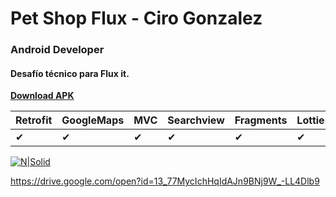 # Pet Shop Flux - Ciro Gonzalez
### Android Developer
#### Desafío técnico para Flux it. 

**[Download APK](https://drive.google.com/open?id=13_77MycIchHqIdAJn9BNj9W_-LL4Dlb9 "Download APK")**

|Retrofit|GoogleMaps|MVC|Searchview|Fragments|Lottie |AndroidX| 
| ------ | ------ |------ |------ |------ |------ |------ |
| ✔ |✔ |✔ |✔ |✔ |✔ |✔|


[![N|Solid](https://i.imgur.com/RQuHZdj.jpg)](https://www.fluxitsoft.com/index.html)

https://drive.google.com/open?id=13_77MycIchHqIdAJn9BNj9W_-LL4Dlb9
